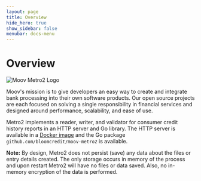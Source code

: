 ```yaml
---
layout: page
title: Overview
hide_hero: true
show_sidebar: false
menubar: docs-menu
---
```


# Overview

![Moov Metro2 Logo](https://repository-images.githubusercontent.com/268563554/600eb180-c6d9-11ea-85bf-8d8d41d2cac1)

Moov's mission is to give developers an easy way to create and integrate bank processing into their own software products. Our open source projects are each focused on solving a single responsibility in financial services and designed around performance, scalability, and ease of use.

Metro2 implements a reader, writer, and validator for consumer credit history reports in an HTTP server and Go library. The HTTP server is available in a [Docker image](https://moov-io.github.io/metro2/usage-docker/) and the Go package `github.com/bloomcredit/moov-metro2` is available.

**Note:** By design, Metro2 does not persist (save) any data about the files or entry details created. The only storage occurs in memory of the process and upon restart Metro2 will have no files or data saved. Also, no in-memory encryption of the data is performed.
